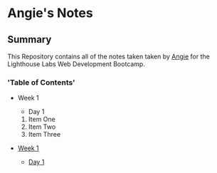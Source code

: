 # Angie's Notes

## Summary



This Repository contains all of the notes taken taken by [Angie](https://github.com/agxcd) for the Lighthouse Labs Web Development Bootcamp.


###  'Table of Contents' 


* Week 1
    * Day 1

    1. Item One 
    2. Item Two
    3. Item Three


* [Week 1](/Week_1)
  * [Day 1](/Week_1/Day_1)